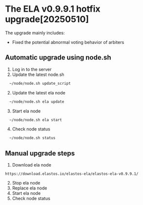 # The ELA v0.9.9.1 hotfix upgrade[20250510]

The upgrade mainly includes:

- Fixed the potential abnormal voting behavior of arbiters

## Automatic upgrade using node.sh

1. Log in to the server
2. Update the latest node.sh

```bash
  ~/node/node.sh update_script
```

2. Update the latest ela node

```bash
  ~/node/node.sh ela update
```

3. Start ela node

```bash
  ~/node/node.sh ela start
```

4. Check node status

```bash
  ~/node/node.sh status
```

## Manual upgrade steps

1. Download ela node

```
https://download.elastos.io/elastos-ela/elastos-ela-v0.9.9.1/
```

2. Stop ela node
3. Replace ela node
4. Start ela node
5. Check node status
